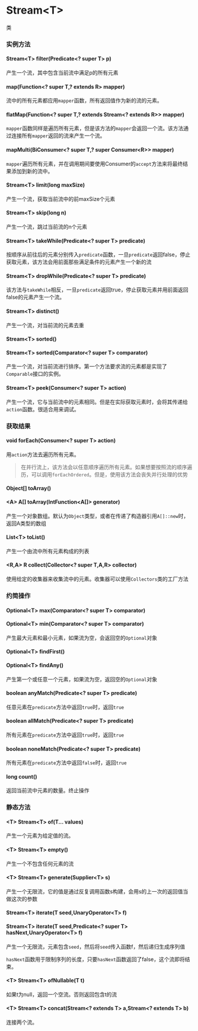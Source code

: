 # Stream\<T>
类
### 实例方法
#### Stream\<T> filter(Predicate\<? super T> p)
产生一个流，其中包含当前流中满足p的所有元素
#### map(Function\<? super T,? extends R> mapper)
流中的所有元素都应用`mapper`函数，所有返回值作为新的流的元素。
#### flatMap(Function\<? super T,? extends Stream\<? extends R>> mapper)
`mapper`函数同样是遍历所有元素，但是该方法的`mapper`会返回一个流。该方法通过连接所有`mapper`返回的流来产生一个流。
#### mapMulti(BiConsumer\<? super T,? super Consumer\<R>> mapper)
`mapper`遍历所有元素，并在调用期间要使用Consumer的`accept`方法来将最终结果添加到新的流中。
#### Stream\<T> limit(long maxSize)
产生一个流，获取当前流中的前maxSize个元素
#### Stream\<T> skip(long n)
产生一个流，跳过当前流的n个元素
#### Stream\<T> takeWhile(Predicate\<? super T> predicate)
按顺序从前往后的元素分别传入`predicate`函数，一旦`predicate`返回false，停止获取元素，该方法会用前面那些满足条件的元素产生一个新的流
#### Stream\<T> dropWhile(Predicate\<? super T> predicate)
该方法与`takeWhile`相反，一旦`predicate`返回true，停止获取元素并用前面返回false的元素产生一个流。
#### Stream\<T> distinct()
产生一个流，对当前流的元素去重
#### Stream\<T> sorted()
#### Stream\<T> sorted(Comparator\<? super T> comparator)
产生一个流，对当前流进行排序。第一个方法要求流的元素都是实现了`Comparable`接口的实例。
#### Stream\<T> peek(Consumer\<? super T> action)
产生一个流，它与当前流中的元素相同。但是在实际获取元素时，会将其传递给`action`函数。很适合用来调试。
### 获取结果
#### void forEach(Consumer\<? super T> action)
用`action`方法去遍历所有元素。
>在并行流上，该方法会以任意顺序遍历所有元素。如果想要按照流的顺序遍历，可以调用`forEachOrdered`。但是，使用该方法会丧失并行处理的优势
#### Object\[] toArray()
#### \<A> A\[] toArray(IntFunction\<A\[]> generator)
产生一个对象数组。默认为`Object`类型，或者在传递了构造器引用`A[]::new`时，返回A类型的数组
#### List\<T> toList()
产生一个由流中所有元素构成的列表
#### \<R,A> R collect(Collector\<? super T,A,R> collector)
使用给定的收集器来收集流中的元素。收集器可以使用`Collectors`类的工厂方法
### 约简操作
#### Optional\<T> max(Comparator\<? super T> comparator)
#### Optional\<T> min(Comparator\<? super T> comparator)
产生最大元素和最小元素，如果流为空，会返回空的`Optional`对象
#### Optional\<T> findFirst()
#### Optional\<T> findAny()
产生第一个或任意一个元素，如果流为空，返回空的`Optional`对象
#### boolean anyMatch(Predicate\<? super T> predicate)
任意元素在`predicate`方法中返回`true`时，返回`true`
#### boolean allMatch(Predicate\<? super T> predicate)
所有元素在`predicate`方法中返回`true`时，返回`true`
#### boolean noneMatch(Predicate\<? super T> predicate)
所有元素在`predicate`方法中返回`false`时，返回`true`
#### long count()
返回当前流中元素的数量。终止操作
### 静态方法
#### \<T> Stream\<T> of(T... values)
产生一个元素为给定值的流。
#### \<T> Stream\<T> empty()
产生一个不包含任何元素的流
#### \<T> Stream\<T> generate(Supplier\<T> s)
产生一个无限流，它的值是通过反复调用函数s构建，会用s的上一次的返回值当做这次的参数

#### Stream\<T> iterate(T seed,UnaryOperator\<T> f)
#### Stream\<T> iterate(T seed,Predicate\<? super T> hasNext,UnaryOperator\<T> f)
产生一个无限流，元素包含`seed`，然后将`seed`传入函数f，然后递归生成序列值

`hasNext`函数用于限制序列的长度，只要`hasNext`函数返回了false，这个流即将结束。

#### \<T> Stream\<T> ofNullable(T t)
如果t为null，返回一个空流。否则返回包含t的流
#### \<T> Stream\<T> concat(Stream\<? extends T> a,Stream\<? extends T> b)
连接两个流。